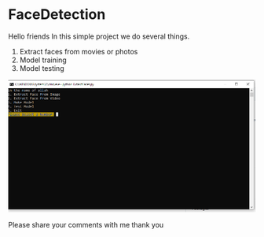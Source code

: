 # FaceDetection
Hello friends
In this simple project we do several things.
1. Extract faces from movies or photos
2. Model training
3. Model testing

![preview](https://github.com/SeyedJavadMajidi/FaceDetection/blob/main/preview.png)

Please share your comments with me
thank you
